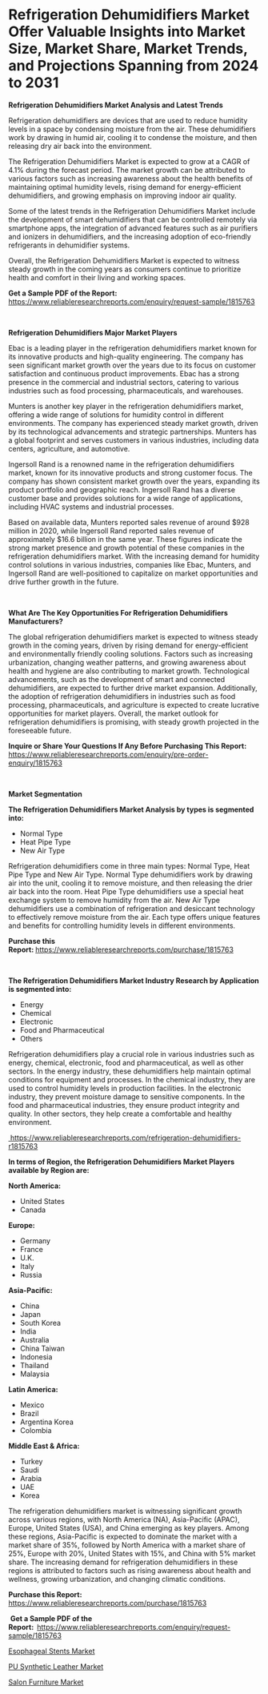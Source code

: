 <p><h1>Refrigeration Dehumidifiers Market Offer Valuable Insights into Market Size, Market Share, Market Trends, and Projections Spanning from 2024 to 2031</h1></p><p><strong>Refrigeration Dehumidifiers Market Analysis and Latest Trends</strong></p>
<p><p>Refrigeration dehumidifiers are devices that are used to reduce humidity levels in a space by condensing moisture from the air. These dehumidifiers work by drawing in humid air, cooling it to condense the moisture, and then releasing dry air back into the environment. </p><p>The Refrigeration Dehumidifiers Market is expected to grow at a CAGR of 4.1% during the forecast period. The market growth can be attributed to various factors such as increasing awareness about the health benefits of maintaining optimal humidity levels, rising demand for energy-efficient dehumidifiers, and growing emphasis on improving indoor air quality. </p><p>Some of the latest trends in the Refrigeration Dehumidifiers Market include the development of smart dehumidifiers that can be controlled remotely via smartphone apps, the integration of advanced features such as air purifiers and ionizers in dehumidifiers, and the increasing adoption of eco-friendly refrigerants in dehumidifier systems. </p><p>Overall, the Refrigeration Dehumidifiers Market is expected to witness steady growth in the coming years as consumers continue to prioritize health and comfort in their living and working spaces.</p></p>
<p><strong>Get a Sample PDF of the Report:&nbsp;</strong> <a href="https://www.reliableresearchreports.com/enquiry/request-sample/1815763">https://www.reliableresearchreports.com/enquiry/request-sample/1815763</a></p>
<p>&nbsp;</p>
<p><strong>Refrigeration Dehumidifiers Major Market Players</strong></p>
<p><p>Ebac is a leading player in the refrigeration dehumidifiers market known for its innovative products and high-quality engineering. The company has seen significant market growth over the years due to its focus on customer satisfaction and continuous product improvements. Ebac has a strong presence in the commercial and industrial sectors, catering to various industries such as food processing, pharmaceuticals, and warehouses.</p><p>Munters is another key player in the refrigeration dehumidifiers market, offering a wide range of solutions for humidity control in different environments. The company has experienced steady market growth, driven by its technological advancements and strategic partnerships. Munters has a global footprint and serves customers in various industries, including data centers, agriculture, and automotive.</p><p>Ingersoll Rand is a renowned name in the refrigeration dehumidifiers market, known for its innovative products and strong customer focus. The company has shown consistent market growth over the years, expanding its product portfolio and geographic reach. Ingersoll Rand has a diverse customer base and provides solutions for a wide range of applications, including HVAC systems and industrial processes.</p><p>Based on available data, Munters reported sales revenue of around $928 million in 2020, while Ingersoll Rand reported sales revenue of approximately $16.6 billion in the same year. These figures indicate the strong market presence and growth potential of these companies in the refrigeration dehumidifiers market. With the increasing demand for humidity control solutions in various industries, companies like Ebac, Munters, and Ingersoll Rand are well-positioned to capitalize on market opportunities and drive further growth in the future.</p></p>
<p>&nbsp;</p>
<p><strong>What Are The Key Opportunities For Refrigeration Dehumidifiers Manufacturers?</strong></p>
<p><p>The global refrigeration dehumidifiers market is expected to witness steady growth in the coming years, driven by rising demand for energy-efficient and environmentally friendly cooling solutions. Factors such as increasing urbanization, changing weather patterns, and growing awareness about health and hygiene are also contributing to market growth. Technological advancements, such as the development of smart and connected dehumidifiers, are expected to further drive market expansion. Additionally, the adoption of refrigeration dehumidifiers in industries such as food processing, pharmaceuticals, and agriculture is expected to create lucrative opportunities for market players. Overall, the market outlook for refrigeration dehumidifiers is promising, with steady growth projected in the foreseeable future.</p></p>
<p><strong>Inquire or Share Your Questions If Any Before Purchasing This Report:</strong> <a href="https://www.reliableresearchreports.com/enquiry/pre-order-enquiry/1815763">https://www.reliableresearchreports.com/enquiry/pre-order-enquiry/1815763</a></p>
<p>&nbsp;</p>
<p><strong>Market Segmentation</strong></p>
<p><strong>The Refrigeration Dehumidifiers Market Analysis by types is segmented into:</strong></p>
<p><ul><li>Normal Type</li><li>Heat Pipe Type</li><li>New Air Type</li></ul></p>
<p><p>Refrigeration dehumidifiers come in three main types: Normal Type, Heat Pipe Type and New Air Type. Normal Type dehumidifiers work by drawing air into the unit, cooling it to remove moisture, and then releasing the drier air back into the room. Heat Pipe Type dehumidifiers use a special heat exchange system to remove humidity from the air. New Air Type dehumidifiers use a combination of refrigeration and desiccant technology to effectively remove moisture from the air. Each type offers unique features and benefits for controlling humidity levels in different environments.</p></p>
<p><strong>Purchase this Report:&nbsp;</strong><a href="https://www.reliableresearchreports.com/purchase/1815763">https://www.reliableresearchreports.com/purchase/1815763</a></p>
<p>&nbsp;</p>
<p><strong>The Refrigeration Dehumidifiers Market Industry Research by Application is segmented into:</strong></p>
<p><ul><li>Energy</li><li>Chemical</li><li>Electronic</li><li>Food and Pharmaceutical</li><li>Others</li></ul></p>
<p><p>Refrigeration dehumidifiers play a crucial role in various industries such as energy, chemical, electronic, food and pharmaceutical, as well as other sectors. In the energy industry, these dehumidifiers help maintain optimal conditions for equipment and processes. In the chemical industry, they are used to control humidity levels in production facilities. In the electronic industry, they prevent moisture damage to sensitive components. In the food and pharmaceutical industries, they ensure product integrity and quality. In other sectors, they help create a comfortable and healthy environment.</p></p>
<p><a href="https://www.reliableresearchreports.com/refrigeration-dehumidifiers-r1815763">&nbsp;https://www.reliableresearchreports.com/refrigeration-dehumidifiers-r1815763</a></p>
<p><strong>In terms of Region, the Refrigeration Dehumidifiers Market Players available by Region are:</strong></p>
<p>
    <p> <strong> North America: </strong>
        <ul>
            <li>United States</li>
            <li>Canada</li>
        </ul>
        </p> 
    <p> <strong> Europe: </strong>
        <ul>
            <li>Germany</li>
            <li>France</li>
            <li>U.K.</li>
            <li>Italy</li>
            <li>Russia</li>
        </ul>
        </p> 
    <p> <strong> Asia-Pacific: </strong>
        <ul>
            <li>China</li>
            <li>Japan</li>
            <li>South Korea</li>
            <li>India</li>
            <li>Australia</li>
            <li>China Taiwan</li>
            <li>Indonesia</li>
            <li>Thailand</li>
            <li>Malaysia</li>
        </ul>
        </p> 
    <p> <strong> Latin America: </strong>
        <ul>
            <li>Mexico</li>
            <li>Brazil</li>
            <li>Argentina Korea</li>
            <li>Colombia</li>
        </ul>
        </p> 
    <p> <strong> Middle East & Africa: </strong>
        <ul>
            <li>Turkey</li>
            <li>Saudi</li>
            <li>Arabia</li>
            <li>UAE</li>
            <li>Korea</li>
        </ul>
    </p>
    </p>
<p><p>The refrigeration dehumidifiers market is witnessing significant growth across various regions, with North America (NA), Asia-Pacific (APAC), Europe, United States (USA), and China emerging as key players. Among these regions, Asia-Pacific is expected to dominate the market with a market share of 35%, followed by North America with a market share of 25%, Europe with 20%, United States with 15%, and China with 5% market share. The increasing demand for refrigeration dehumidifiers in these regions is attributed to factors such as rising awareness about health and wellness, growing urbanization, and changing climatic conditions.</p></p>
<p><strong>Purchase this Report: </strong><a href="https://www.reliableresearchreports.com/purchase/1815763">https://www.reliableresearchreports.com/purchase/1815763</a></p>
<p>&nbsp;<strong>Get a Sample PDF of the Report:&nbsp;&nbsp;</strong><a href="https://www.reliableresearchreports.com/enquiry/request-sample/1815763">https://www.reliableresearchreports.com/enquiry/request-sample/1815763</a></p>
<p><strong></strong></p>
<p><p><a href="https://www.linkedin.com/pulse/esophageal-stents-market-research-report-its-history-forecast-voxoe?trackingId=J%2B0ex0XF%2BS0SuVHo43%2Bs3g%3D%3D">Esophageal Stents Market</a></p><p><a href="https://www.linkedin.com/pulse/pu-synthetic-leather-market-research-report-reveals-latest-q4wnc?trackingId=MWXMJ0%2BeRSawRBwLKQCvKg%3D%3D">PU Synthetic Leather Market</a></p><p><a href="https://www.linkedin.com/pulse/salon-furniture-market-share-evolution-growth-trends-2024-aggue?trackingId=Is%2B%2BYGbO5lWADXA0ExHfUQ%3D%3D">Salon Furniture Market</a></p></p>